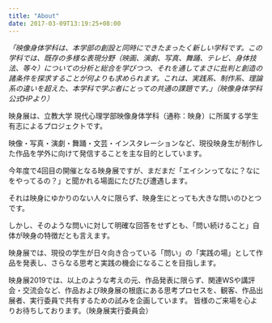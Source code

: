 ```yaml
---
title: "About"
date: 2017-03-09T13:19:25+08:00
---
```


<!-- ### 映身展とは -->

*「映像身体学科は、本学部の創設と同時にできたまったく新しい学科です。この学科では、既存の多様な表現分野（映画、演劇、写真、舞踊、テレビ、身体技法、等々）についての分析と総合を学びつつ、それを通してまさに批判と創造の諸条件を探求することが何よりも求められます。これは、実践系、制作系、理論系の違いを超えた、本学科で学ぶ者にとっての共通の課題です。」（映像身体学科公式HPより）*

映身展は、立教大学 現代心理学部映像身体学科（通称：映身）に所属する学生有志によるプロジェクトです。 

映像・写真・演劇・舞踊・文芸・インスタレーションなど、現役映身生が制作した作品を学外に向けて発信することを主な目的としています。 

今年度で4回目の開催となる映身展ですが、まだまだ「エイシンってなに？なにをやってるの？」と聞かれる場面にたびたび遭遇します。 

それは映身にゆかりのない人々に限らず、映身生にとっても大きな問いのひとつです。 

しかし、そのような問いに対して明確な回答をせずとも、「問い続けること」自体が映身の特徴だとも言えます。 

映身展では、現役の学生が日々向き合っている「問い」の「実践の場」として作品を発表し、さらなる思考と実践の機会になることを目指します。 

映身展2019では、以上のような考えの元、作品発表に限らず、関連WSや講評会・交流会など、作品および映身展の根底にある思考プロセスを、観客、作品出展者、実行委員で共有するための試みを企画しています。 皆様のご来場を心よりお待ちしております。（映身展実行委員会）

<!-- 映像 × 写真 × 演劇 × 舞踊 × 哲学など、映身生が制作した作品を学内外に向けて発信することを主な目的としています。<br>
映身展は立教大学現代心理学部映像身体学科に所属する有志の学生によるプロジェクトです。<br>
当プロジェクトは「映身で創るということ。映身を創るということ。」をスローガンに、同学科の存在を学生の手で大学の内外に向けて発信していく場を目指して発足しました。<br>

映像身体学科では映像、写真、演劇、舞踊、哲学など多種多様なアプローチで考察と検証が日々行われており、その全容を掴むことは在学生でも難しいほど、活動は多岐にわたっています。<br>
また、学問としての映像身体学が一般的な認知を獲得していない状態にあることも事実です。
<br>それらの現状に対して何か働きかけることはできないかと考え、本展の開催に至りました。 -->